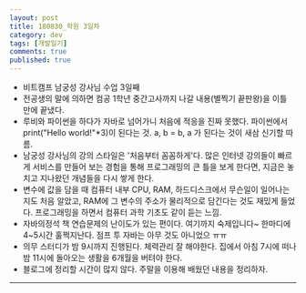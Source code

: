 ```yaml
---
layout: post
title: 180830_학원 3일차
category: dev
tags: [개발일기]
comments: true
published: true
---
```


* 비트캠프 남궁성 강사님 수업 3일째
* 전공생의 말에 의하면 컴공 1학년 중간고사까지 나갈 내용(별찍기 끝판왕)을 이틀 만에 끝냈다.
* 루비와 파이썬을 하다가 자바로 넘어가니 처음에 적응을 진짜 못했다. 파이썬에서 print("Hello world!"*3)이 된다는 것. a, b = b, a 가 된다는 것이 새삼 신기할 따름.
* 남궁성 강사님의 강의 스타일은 '처음부터 꼼꼼하게'다. 많은 인터넷 강의들이 빠르게 서비스를 만들어 보는 경험을 통해 프로그래밍의 큰 틀을 보게 한다면, 지금은 놓치고 지나왔던 개념들을 다시 쌓게 한다.
* 변수에 값을 담을 때 컴퓨터 내부 CPU, RAM, 하드디스크에서 무슨일이 일어나는지도 처음 알았고, RAM에 그 변수의 주소가 물리적으로 담긴다는 것도 재밌게 들었다. 프로그래밍을 하면서 컴퓨터 과학 기초도 같이 듣는 느낌.
* 자바의정석 책 연습문제의 난이도가 있는 편이다. 여기까지 숙제입니다~ 한마디에 4~5시간 훌쩍지난다. 점프 투 자바는 아무 것도 아니었으 ㅠㅠ
* 의무 스터디가 밤 9시까지 진행된다. 체력관리 잘 해야한다. 집에서 아침 7시에 떠나 밤 11시에 돌아오는 생활을 6개월을 버텨야 한다.
* 블로그에 정리할 시간이 많지 않다. 주말을 이용해 배웠던 내용을 정리하자.

---